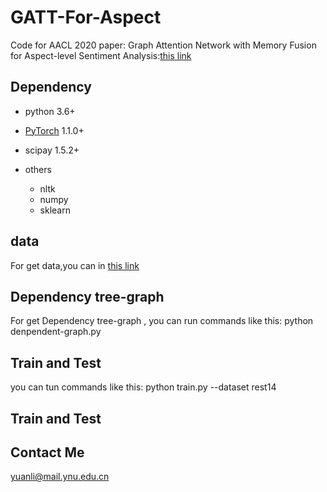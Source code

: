 # GATT-For-Aspect

Code for AACL 2020 paper: Graph Attention Network with Memory Fusion for Aspect-level Sentiment Analysis:[this link](https://www.aclweb.org/anthology/2020.aacl-main.4/)


## Dependency 

- python 3.6+
- [PyTorch](https://pytorch.org/) 1.1.0+
- scipay 1.5.2+



- others
  - nltk
  - numpy
  - sklearn
## data 
For get data,you can in [this link](https://github.com/GeneZC/ASGCN)


## Dependency tree-graph
For get Dependency tree-graph , you can run commands like this:
python denpendent-graph.py


## Train and Test 
you can tun commands like this:
python train.py --dataset rest14
## Train and Test 
## Contact Me 
yuanli@mail.ynu.edu.cn
